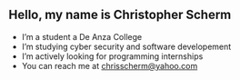 ## Hello, my name is Christopher Scherm
- I’m a student a De Anza College
- I’m studying cyber security and software developement
- I’m actively looking for programming internships
- You can reach me at chrisscherm@yahoo.com

<!---
ChrisScherm/ChrisScherm is a ✨ special ✨ repository because its `README.md` (this file) appears on your GitHub profile.
You can click the Preview link to take a look at your changes.
--->
